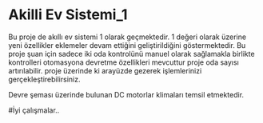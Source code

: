 # Akilli Ev Sistemi_1
Bu proje de akıllı ev sistemi 1 olarak geçmektedir. 1 değeri olarak üzerine
yeni özellikler eklemeler devam ettiğini geliştirildiğini göstermektedir.
Bu proje şuan için sadece iki oda kontrolünü manuel olarak sağlamakla birlikte
kontrolleri otomasyona devretme özellikleri mevcuttur proje oda sayısı artırılabilir.
proje üzerinde ki arayüzde gezerek işlemlerinizi gerçekleştirebilirsiniz.

Devre şeması üzerinde bulunan DC motorlar klimaları temsil etmektedir.

#İyi çalışmalar..



